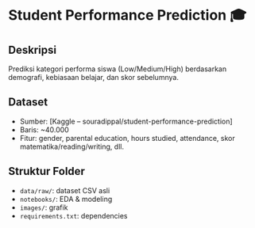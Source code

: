 # Student Performance Prediction 🎓

## Deskripsi
Prediksi kategori performa siswa (Low/Medium/High) berdasarkan demografi, kebiasaan belajar, dan skor sebelumnya.

## Dataset
- Sumber: [Kaggle – souradippal/student-performance-prediction]
- Baris: ~40.000  
- Fitur: gender, parental education, hours studied, attendance, skor matematika/reading/writing, dll.

## Struktur Folder
- `data/raw/`: dataset CSV asli
- `notebooks/`: EDA & modeling
- `images/`: grafik
- `requirements.txt`: dependencies
